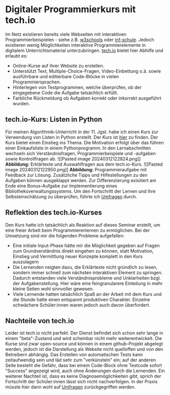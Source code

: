# Digitaler Programmierkurs mit tech.io
Im Netz existieren bereits viele Webseiten mit interaktiven Programmierbeispielen - siehe z.B. [w3schools](https://www.w3schools.com/python/python_lists.asp) oder [inf-schule](https://www.inf-schule.de/imperative-programmierung/python/konzepte/funktion/beispiel_caesar).
Jedoch existieren wenig Möglichkeiten interaktive Programmierelemente in digitalem Unterrichtsmaterial unterzubringen. [tech.io](https://tech.io) bietet hier Abhilfe und erlaubt es:
- Online-Kurse auf ihrer Website zu erstellen.
- Unterstützt Text, Multiple-Choice-Fragen, Video-Einbettung o.ä. sowie ausführbare und editierbare Code-Blöcke in vielen Programmiersprachen.
- Hinterlegen von Testprogrammen, welche überprüfen, ob der eingegebene Code die Aufgabe tatsächlich erfüllt.
- Farbliche Rückmeldung ob Aufgaben korrekt oder inkorrekt ausgeführt wurden.

## tech.io-Kurs: Listen in Python
Für meinen Algorithmik-Unterricht in der 11. Jgst. habe ich einen Kurs zur Verwendung von Listen in Python erstellt. Der Kurs ist [hier](https://tech.io/playgrounds/135793/listen-in-python/mehrere-informationen-speichern) zu finden.
Der Kurs bietet einen Einstieg ins Thema. Die Motivation erfolgt über das führen einer Einkaufsliste in einem Pythonprogramm.
In den Lernabschnitten wechseln sich Verständnisfragen, Programmierbeispiele und -aufgaben sowie Kontrollfragen ab.
![[Pasted image 20240312122824.png]]
**Abbildung:** Erklärtexte und Auswahlfragen aus dem tech.io-Kurs.
![[Pasted image 20240312122950.png]]
**Abbildung:** Programmieraufgabe mit Feedback zur Lösung.
Zusätzliche Tipps und Hilfestellungen zu den Aufgaben können ausgeklappt werden.
Zur Differenzierung exisitiert am Ende eine Bonus-Aufgabe zur Implementierung eines Bibliotheksverwaltungssystems.
Um den Fortschritt der Lernen und ihre Selbsteinschätzung zu überprüfen, führte ich [Umfragen](https://survey.lamapoll.de/Inf11-Feedback-Listen) durch.
## Reflektion des tech.io-Kurses
Den Kurs hatte ich tatsächlich als Reaktion auf dieses Seminar erstellt, um eine freier Arbeit beim Programmierenlernen zu ermöglichen. Bei der Umsetzung sind mir die folgenden Probleme aufgefallen:
- Eine initiale Input-Phase hätte mir die Möglichkeit gegeben auf Fragen zum Grundverständnis direkt eingehen zu können, statt Motivation, Einstieg und Vermittlung neuer Konzepte komplett in den Kurs auszulagern
- Die Lernenden neigten dazu, die Erklärtexte nicht gründlich zu lesen, sondern immer schnell zum nächsten interaktiven Element zu springen. Dadurch entstanden viele Verständnisprobleme und Unklarheiten bzgl. der Aufgabenstellung. Hier wäre eine feingranularere Einteilung in mehr kleine Seiten wohl sinnvoller gewesen.
- Viele Lernende hatten tatsächlich Spaß an der Arbeit mit dem Kurs und die Stunde hatte einen entspannt produktiven Charakter. Einzelne schwächere Schüler:innen waren jedoch auch davon überfordert.

## Nachteile von tech.io
Leider ist tech.io nicht perfekt. Der Dienst befindet sich schon sehr lange in einem "beta"-Zustand und wird scheinbar nicht mehr weiterentwickelt. Die Kurse sind zwar open-source und können in einem github-Projekt abgelegt werden, jedoch ist die Darstellung als Website nicht quelloffen und von den Betreibern abhängig. Das Erstellen von automatischen Tests kann zeitaufwendig sein und läd sehr zum "verkünsteln" ein; auf der anderen Seite besteht die Gefahr, dass bei einem Code-Block ohne Testcode sofort "Success" angezeigt wird, auch ohne Änderungen durch die Lernenden.
Ein weiterer Nachteil ist, dass es keine Diagnosemöglichkeiten gibt, sprich der Fortschritt der Schüler:innen lässt sich nicht nachverfolgen. In der Praxis müsste hier dann wohl auf [Umfragen](https://survey.lamapoll.de/Inf11-Feedback-Listen) zurückgegriffen werden. 
